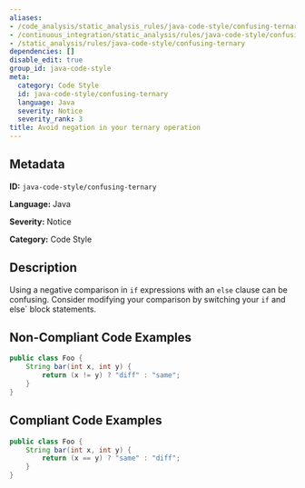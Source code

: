 ```yaml
---
aliases:
- /code_analysis/static_analysis_rules/java-code-style/confusing-ternary
- /continuous_integration/static_analysis/rules/java-code-style/confusing-ternary
- /static_analysis/rules/java-code-style/confusing-ternary
dependencies: []
disable_edit: true
group_id: java-code-style
meta:
  category: Code Style
  id: java-code-style/confusing-ternary
  language: Java
  severity: Notice
  severity_rank: 3
title: Avoid negation in your ternary operation
---
```

<!--  SOURCED FROM https://github.com/DataDog/datadog-static-analyzer-rule-docs -->


## Metadata
**ID:** `java-code-style/confusing-ternary`

**Language:** Java

**Severity:** Notice

**Category:** Code Style

## Description
Using a negative comparison in `if` expressions with an `else` clause can be confusing. Consider modifying your comparison by switching your `if` and else` block statements.

## Non-Compliant Code Examples
```java
public class Foo {
    String bar(int x, int y) {
        return (x != y) ? "diff" : "same";
    }
}
```

## Compliant Code Examples
```java
public class Foo {
    String bar(int x, int y) {
        return (x == y) ? "same" : "diff";
    }
}
```
